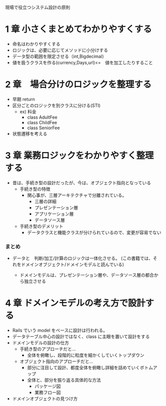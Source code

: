 現場で役立つシステム設計の原則

# 1 章 小さくまとめてわかりやすくする

- 命名はわかりやすくする
- ロジックは、必要に応じてメソッドに小分けする
- データ型の範囲を限定させる（int,Bigdecimal）
- 値を扱うクラスを作る(currency,Days,url)<=　値を加工したりすること

# 2 章　場合分けのロジックを整理する

- 早期 return
- 区分ごとのロジックを別クラスに分ける(STI)
  - ex) 料金
    - class AdultFee
    - class ChildFee
    - class SeniorFee
- 状態遷移を考える

# 3 章 業務ロジックをわかりやすく整理する

- 昔は、手続き型の設計だったが、今は、オブジェクト指向となっている
  - 手続き型の特徴
    - 関心事が、三層アーキテクチャで分離されている。
      - 三層の詳細
      - プレゼンテーション層
      - アプリケーション層
      - データソース層
  - 手続き型のデメリット
    - データクラスと機能クラスが分けられているので、変更が容易でない

### まとめ

- データと　判断/加工/計算のロジックは一体化させる。 (この書籍では、それをドメインオブジェクト/ドメインモデルと読んでいる)

  - ドメインモデルは、プレゼンテーション層や、データソース層の都合から独立させる

# 4 章 ドメインモデルの考え方で設計する

- Rails でいう model をベースに設計は行われる。
- データテーブル中心の設計ではなく、class に主眼を置いて設計をする
- ドメインモデルの設計の仕方
  - 手続き型のアプローチだと...
    - 全体を俯瞰し、段階的に粒度を細かくしていくトップダウン
  - オブジェクト指向のアプローチだと...
    - 部分に注目して設計、都度全体を俯瞰し詳細を詰めていくボトムアップ
    - 全体と、部分を振り返る具体的な方法
      - パッケージ図
      - 業務フロー図
- ドメインオブジェクトの見つけ方

